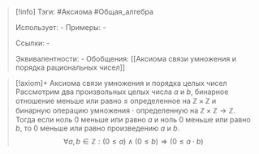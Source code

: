 > [!info]
> Тэги: #Аксиома #Общая_алгебра  
> 
> Использует: *-*
> Примеры: *-*
> 
> Ссылки: *-*
> 
> Эквивалентности: *-*
> Обобщения: [[Аксиомa связи умножения и порядка рациональных чисел]]

> [!axiom]+ Аксиомa связи умножения и порядка целых чисел
> Рассмотрим два произвольных целых числа $a$ и $b$, бинарное отношение меньше или равно $\leqslant$ определенное на $\mathbb{Z \times Z}$ и бинарную операцию умножения $\cdot$ определенную на $\mathbb{Z \times Z \rightarrow Z}$. Тогда если ноль $0$ меньше или равно $a$ и ноль $0$ меньше или равно $b$, то $0$ меньше или равно произведению $a$ и $b$.
> $$\forall a, b \in \mathbb Z: (0 \leqslant a) \land (0 \leqslant b)\Rightarrow (0 \leqslant a \cdot b)$$